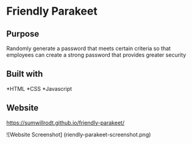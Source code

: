 # Friendly Parakeet

## Purpose
Randomly generate a password that meets certain criteria so that employees can create a strong password that provides greater security

## Built with
*HTML
*CSS
*Javascript

## Website
https://sumwillrodt.github.io/friendly-parakeet/

![Website Screenshot] (riendly-parakeet-screenshot.png)
